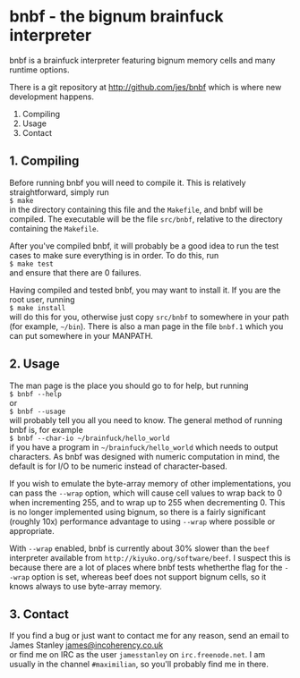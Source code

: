 # bnbf - the bignum brainfuck interpreter

bnbf is a brainfuck interpreter featuring bignum memory cells and many runtime
options.

There is a git repository at http://github.com/jes/bnbf which is where new
development happens.

  1. Compiling
  2. Usage
  3. Contact

## 1. Compiling

Before running bnbf you will need to compile it. This is relatively
straightforward, simply run  
  `$ make`  
in the directory containing this file and the `Makefile`, and bnbf will be
compiled. The executable will be the file `src/bnbf`, relative to the directory
containing the `Makefile`.

After you've compiled bnbf, it will probably be a good idea to run the test
cases to make sure everything is in order. To do this, run  
  `$ make test`  
and ensure that there are 0 failures.

Having compiled and tested bnbf, you may want to install it. If you are the root
user, running  
  `$ make install`  
will do this for you, otherwise just copy `src/bnbf` to somewhere in your path
(for example, `~/bin`). There is also a man page in the file `bnbf.1` which you
can put somewhere in your MANPATH.

## 2. Usage

The man page is the place you should go to for help, but running  
  `$ bnbf --help`  
or  
  `$ bnbf --usage`  
will probably tell you all you need to know. The general method of running bnbf
is, for example  
  `$ bnbf --char-io ~/brainfuck/hello_world`  
if you have a program in `~/brainfuck/hello_world` which needs to output
characters. As bnbf was designed with numeric computation in mind, the default
is for I/O to be numeric instead of character-based.

If you wish to emulate the byte-array memory of other implementations, you can
pass the `--wrap` option, which will cause cell values to wrap back to 0 when
incrementing 255, and to wrap up to 255 when decrementing 0. This is no longer
implemented using bignum, so there is a fairly significant (roughly 10x)
performance advantage to using `--wrap` where possible or appropriate.

With `--wrap` enabled, bnbf is currently about 30% slower than the `beef`
interpreter available from `http://kiyuko.org/software/beef`. I suspect this is
because there are a lot of places where bnbf tests whetherthe flag for the
`--wrap` option is set, whereas beef does not support bignum cells, so it knows
always to use byte-array memory.

## 3. Contact

If you find a bug or just want to contact me for any reason, send an email to  
  James Stanley <james@incoherency.co.uk>  
or find me on IRC as the user `jamesstanley` on `irc.freenode.net`. I am
usually in the channel `#maximilian`, so you'll probably find me in there.

